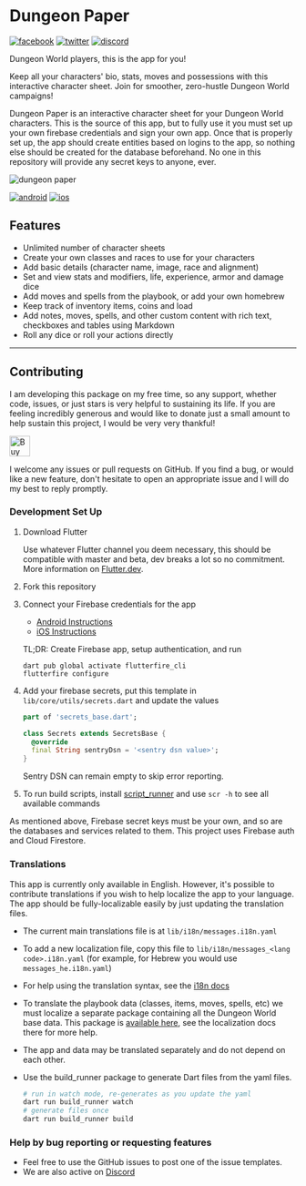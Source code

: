 # Dungeon Paper

[![facebook](https://img.shields.io/static/v1?label=Like&style=social&logo=facebook&message=%20)](https://bit.ly/DungeonPaper-Facebook)
[![twitter](https://img.shields.io/twitter/follow/espadrine?label=Follow&style=social)](https://bit.ly/DungeonPaper-Twitter)
[![discord](https://img.shields.io/discord/719848105586982915?label=Chat&logo=discord&style=social)](https://bit.ly/DungeonPaper-Discord)

Dungeon World players, this is the app for you!

Keep all your characters' bio, stats, moves and possessions with this interactive character sheet.
Join for smoother, zero-hustle Dungeon World campaigns!

Dungeon Paper is an interactive character sheet for your Dungeon World characters. This is the
source of this app, but to fully use it you must set up your own firebase credentials and sign your
own app. Once that is properly set up, the app should create entities based on logins to the app, so
nothing else should be created for the database beforehand. No one in this repository will provide
any secret keys to anyone, ever.

![dungeon paper](https://dungeonpaper.app/assets/images/logo-512.png)

[![android](https://img.shields.io/static/v1?label=Google%20Play&style=for-the-badge&logo=google-play&message=%E2%80%BA&labelColor=689f38&color=33691e&)](https://bit.ly/DungeonPaper-Android)
[![ios](https://img.shields.io/static/v1?label=App%20Store&style=for-the-badge&logo=apple&message=%E2%80%BA&labelColor=000000&color=000000&)](https://bit.ly/DungeonPaper-iOS)

## Features

- Unlimited number of character sheets
- Create your own classes and races to use for your characters
- Add basic details (character name, image, race and alignment)
- Set and view stats and modifiers, life, experience, armor and damage dice
- Add moves and spells from the playbook, or add your own homebrew
- Keep track of inventory items, coins and load
- Add notes, moves, spells, and other custom content with rich text, checkboxes and tables using
  Markdown
- Roll any dice or roll your actions directly

---

## Contributing

I am developing this package on my free time, so any support, whether code, issues, or just stars is
very helpful to sustaining its life. If you are feeling incredibly generous and would like to donate
just a small amount to help sustain this project, I would be very very thankful!

<a href='https://ko-fi.com/casraf' target='_blank'>
  <img height='36' style='border:0px;height:36px;'
    src='https://cdn.ko-fi.com/cdn/kofi1.png?v=3'
    alt='Buy Me a Coffee at ko-fi.com' />
</a>

I welcome any issues or pull requests on GitHub. If you find a bug, or would like a new feature,
don't hesitate to open an appropriate issue and I will do my best to reply promptly.

### Development Set Up

1. Download Flutter

   Use whatever Flutter channel you deem necessary, this should be compatible with master and beta,
   dev breaks a lot so no commitment. More information on [Flutter.dev](https://flutter.dev).

1. Fork this repository

1. Connect your Firebase credentials for the app

   - [Android Instructions](https://firebase.google.com/docs/android/setup)
   - [iOS Instructions](https://firebase.google.com/docs/ios/setup)

   TL;DR: Create Firebase app, setup authentication, and run

   ```shell
   dart pub global activate flutterfire_cli
   flutterfire configure
   ```

1. Add your firebase secrets, put this template in `lib/core/utils/secrets.dart` and update the
   values

   ```dart
   part of 'secrets_base.dart';

   class Secrets extends SecretsBase {
     @override
     final String sentryDsn = '<sentry dsn value>';
   }
   ```

   Sentry DSN can remain empty to skip error reporting.

1. To run build scripts, install [script_runner](https://pub.dev/packages/script_runner) and use
   `scr -h` to see all available commands

As mentioned above, Firebase secret keys must be your own, and so are the databases and services
related to them. This project uses Firebase auth and Cloud Firestore.

### Translations

This app is currently only available in English. However, it's possible to contribute translations
if you wish to help localize the app to your language. The app should be fully-localizable easily by
just updating the translation files.

- The current main translations file is at `lib/i18n/messages.i18n.yaml`
- To add a new localization file, copy this file to `lib/i18n/messages_<lang code>.i18n.yaml` (for
  example, for Hebrew you would use `messages_he.i18n.yaml`)
- For help using the translation syntax, see the [i18n docs](https://github.com/MohiuddinM/i18n)
- To translate the playbook data (classes, items, moves, spells, etc) we must localize a separate
  package containing all the Dungeon World base data. This package is
  [available here](https://github.com/DungeonPaper/dungeon_world_data), see the localization docs
  there for more help.
- The app and data may be translated separately and do not depend on each other.
- Use the build_runner package to generate Dart files from the yaml files.

  ```bash
  # run in watch mode, re-generates as you update the yaml
  dart run build_runner watch
  # generate files once
  dart run build_runner build
  ```

### Help by bug reporting or requesting features

- Feel free to use the GitHub issues to post one of the issue templates.
- We are also active on [Discord](https://bit.ly/DungeonPaper-Discord)
